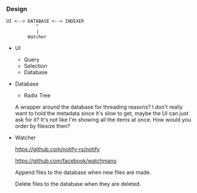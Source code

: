 ### Design

```
UI <--> DATABASE <--> INDEXER 
           ^
 ⠀         |
        Watcher
 ```

- UI
    - Query
    - Selection
    - Database

- Database
    - Radix Tree
    
    A wrapper around the database for threading reasons?
    I don't really want to hold the metadata since it's slow to get,
    maybe the UI can just ask for it?
    It's not like I'm showing all the items at once.
    How would you order by filesize then?
- Watcher

    https://github.com/notify-rs/notify

    https://github.com/facebook/watchmano

    Append files to the database when new files are made.

    Delete files to the database when they are deleted.